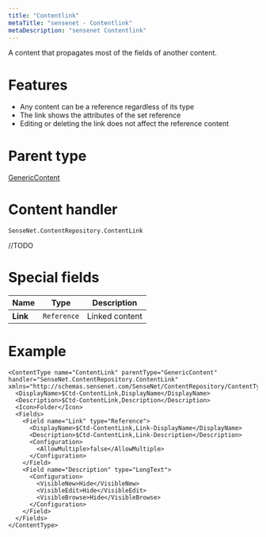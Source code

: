 ```yaml
---
title: "Contentlink"
metaTitle: "sensenet - Contentlink"
metaDescription: "sensenet Contentlink"
---
```


A content that propagates most of the fields of another content.

# Features

- Any content can be a reference regardless of its type
- The link shows the attributes of the set reference
- Editing or deleting the link does not affect the reference content

# Parent type

[GenericContent](/concepts/content-types/01-generic-content)

# Content handler

`SenseNet.ContentRepository.ContentLink`

//TODO

# Special fields

| Name            | Type        | Description    |
| --------------- | ----------- | -------------- |
| **Link**        | `Reference` | Linked content |

# Example

```
<ContentType name="ContentLink" parentType="GenericContent" handler="SenseNet.ContentRepository.ContentLink" xmlns="http://schemas.sensenet.com/SenseNet/ContentRepository/ContentTypeDefinition">
  <DisplayName>$Ctd-ContentLink,DisplayName</DisplayName>
  <Description>$Ctd-ContentLink,Description</Description>
  <Icon>Folder</Icon>
  <Fields>
    <Field name="Link" type="Reference">
      <DisplayName>$Ctd-ContentLink,Link-DisplayName</DisplayName>
      <Description>$Ctd-ContentLink,Link-Description</Description>
      <Configuration>
        <AllowMultiple>false</AllowMultiple>
      </Configuration>
    </Field>
    <Field name="Description" type="LongText">
      <Configuration>
        <VisibleNew>Hide</VisibleNew>
        <VisibleEdit>Hide</VisibleEdit>
        <VisibleBrowse>Hide</VisibleBrowse>
      </Configuration>
    </Field>
  </Fields>
</ContentType>
```
